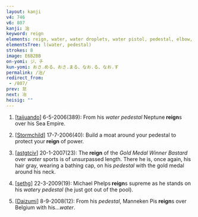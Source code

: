 ```yaml
---
layout: kanji
v4: 746
v6: 807
kanji: 治
keyword: reign
elements: reign, water, water droplets, water pistol, pedestal, elbow, mouth
elementsTree: l(water, pedestal)
strokes: 8
image: E6B2BB
on-yomi: ジ、チ
kun-yomi: おさ.める、おさ.まる、なお.る、なお.す
permalink: /治/
redirect_from:
 - /807/
prev: 怠
next: 冶
heisig: ""
---
```


1) [<a href="http://kanji.koohii.com/profile/taijuando">taijuando</a>] 6-5-2006(389): From his <em>water</em> <em>pedestal</em> Neptune<strong> reign</strong>s over his Sea Empire.

2) [<a href="http://kanji.koohii.com/profile/Stormchild">Stormchild</a>] 17-7-2006(40): Build a moat around your pedestal to protect your<strong> reign</strong> of power.

3) [<a href="http://kanji.koohii.com/profile/astgtciv">astgtciv</a>] 20-1-2007(23): The<strong> reign</strong> of the <em>Gold Medal Winner Bastard</em> over <em>water</em> sports is of unsurpassed length. There he is, once again, his hair gray, wearing a bathing cap, on his <em>pedestal</em> with the gold medal around his neck.

4) [<a href="http://kanji.koohii.com/profile/sethg">sethg</a>] 22-3-2009(19): Michael Phelps<strong> reign</strong>s supreme as he stands on his <em>water</em>y <em>pedestal</em> (he just got out of the pool).

5) [<a href="http://kanji.koohii.com/profile/Daizumi">Daizumi</a>] 8-9-2008(12): From his <em>pedestal</em>, Manneken Pis<strong> reign</strong>s over Belgium with his...<em>water</em>.

